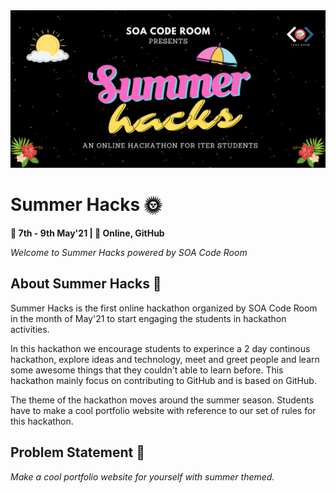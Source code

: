 <img src = ./img/header.png>

# Summer Hacks 🌞
**📅 7th - 9th May'21 | 📍 Online, GitHub**

*Welcome to Summer Hacks powered by SOA Code Room*

## About Summer Hacks 🌻
Summer Hacks is the first online hackathon organized by SOA Code Room in the month of May'21 to start engaging the students in hackathon activities.

In this hackathon we encourage students to experince a 2 day continous hackathon, explore ideas and technology, meet and greet people and learn some awesome things that they couldn't able to learn before. This hackathon mainly focus on contributing to GitHub and is based on GitHub.

The theme of the hackathon moves around the summer season. Students have to make a cool portfolio website with reference to our set of rules for this hackathon. 

## Problem Statement 📝
*Make a cool portfolio website for yourself with summer themed.*
